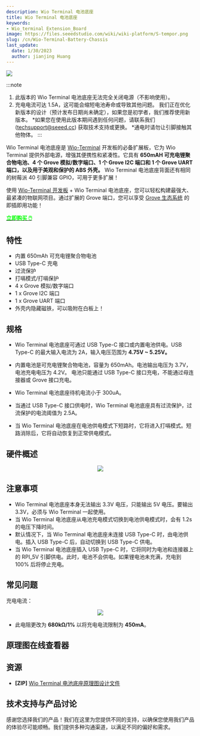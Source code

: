 ```yaml
---
description: Wio Terminal 电池底座
title: Wio Terminal 电池底座
keywords:
- Wio_terminal Extension_Board
image: https://files.seeedstudio.com/wiki/wiki-platform/S-tempor.png
slug: /cn/Wio-Terminal-Battery-Chassis
last_update:
  date: 1/30/2023
  author: jianjing Huang
---
```



![](https://files.seeedstudio.com/wiki/Wio-Terminal-Battery-Chassis/img/45.png)

:::note
1. 此版本的 Wio Terminal 电池底座无法完全关闭电源（不影响使用）。
2. 充电电流可达 1.5A，这可能会缩短电池寿命或导致其他问题。
我们正在优化新版本的设计（预计发布日期尚未确定），如果您是初学者，我们推荐使用新版本。
*如果您在使用此版本期间遇到任何问题，请联系我们 (techsupport@seeed.cc) 获取技术支持或更换。
*通电时请勿让引脚接触其他物体。
:::

Wio Terminal 电池底座是 [Wio-Terminal](https://www.seeedstudio.com/Wio-Terminal-p-4509.html) 开发板的必备扩展板，它为 Wio Terminal 提供外部电源，增强其便携性和紧凑性。它具有 **650mAH 可充电锂聚合物电池、4 个 Grove 模拟/数字端口、1 个 Grove I2C 端口和 1 个 Grove UART 端口，以及用于美观和保护的 ABS 外壳。** Wio Terminal 电池底座背面还有相同的树莓派 40 引脚兼容 GPIO，可用于更多扩展！

使用 [Wio-Terminal 开发板](https://www.seeedstudio.com/Wio-Terminal-p-4509.html) + Wio Terminal 电池底座，您可以轻松构建最强大、最紧凑的物联网项目。通过扩展的 Grove 端口，您可以享受 [Grove 生态系统](https://www.seeedstudio.com/category/Grove-c-1003.html) 的即插即用功能！

<div class="get_one_now_container" style={{textAlign: 'center'}}>
    <a class="get_one_now_item" href="https://www.seeedstudio.com/Wio-Terminal-Chassis-Battery-650mAh-p-4756.html"><strong><span><font color={'FFFFFF'} size={"4"}> 立即购买 🖱️</font></span></strong></a>
</div>

## 特性

- 内置 650mAh 可充电锂聚合物电池
- USB Type-C 充电
- 过流保护
- 打嗝模式/打嗝保护
- 4 x Grove 模拟/数字端口
- 1 x Grove I2C 端口
- 1 x Grove UART 端口
- 外壳内隐藏磁铁，可以吸附在白板上！

## 规格

- Wio Terminal 电池底座可通过 USB Type-C 接口或内置电池供电。USB Type-C 的最大输入电流为 2A，输入电压范围为 **4.75V ~ 5.25V。**

- 内置电池是可充电锂聚合物电池，容量为 650mAh。电池输出电压为 3.7V，电池充电电压为 4.2V。
电池只能通过 USB Type-C 接口充电，不能通过母连接器或 Grove 接口充电。

- Wio Terminal 电池底座待机电流小于 300uA。

- 当通过 USB Type-C 接口供电时，Wio Terminal 电池底座具有过流保护，过流保护的电流阈值为 2.5A。

- 当 Wio Terminal 电池底座在电池供电模式下短路时，它将进入打嗝模式。短路消除后，它将自动恢复到正常供电模式。

## 硬件概述

<div align="center"><img src="https://files.seeedstudio.com/wiki/Wio-Terminal-Battery-Chassis/img/WT-battery-front.jpg" /></div>

## 注意事项

- Wio Terminal 电池底座本身无法输出 3.3V 电压，只能输出 5V 电压。要输出 3.3V，必须与 Wio Terminal 一起使用。
- 当 Wio Terminal 电池底座从电池充电模式切换到电池供电模式时，会有 1.2s 的电压下降时间。
- 默认情况下，当 Wio Terminal 电池底座未连接 USB Type-C 时，由电池供电。插入 USB Type-C 后，自动切换到 USB Type-C 供电。
- 当 Wio Terminal 电池底座插入 USB Type-C 时，它将同时为电池和连接器上的 RPI_5V 引脚供电。此时，电池不会供电。如果锂电池未充满，充电到 100% 后将停止充电。

## 常见问题

充电电流：

<div align="center"><img src="https://files.seeedstudio.com/wiki/Wio-Terminal-Battery-Chassis/img/sch.png" /></div>

- 此电阻更改为 **680kΩ/1%** 以将充电电流限制为 **450mA**。

## 原理图在线查看器

<div className="altium-ecad-viewer" data-project-src="https://files.seeedstudio.com/wiki/Wio-Terminal-Battery-Chassis/res/Wio%20Terminal%20Chassis%20-%20Battery_SCH.zip" style={{borderRadius: '0px 0px 4px 4px', height: 500, borderStyle: 'solid', borderWidth: 1, borderColor: 'rgb(241, 241, 241)', overflow: 'hidden', maxWidth: 1280, maxHeight: 700, boxSizing: 'border-box'}}>
</div>

## 资源

- **[ZIP]** [Wio Terminal 电池底座原理图设计文件](https://files.seeedstudio.com/wiki/Wio-Terminal-Battery-Chassis/res/Wio%20Terminal%20Chassis%20-%20Battery_SCH.zip)

## 技术支持与产品讨论


感谢您选择我们的产品！我们在这里为您提供不同的支持，以确保您使用我们产品的体验尽可能顺畅。我们提供多种沟通渠道，以满足不同的偏好和需求。

<div class="button_tech_support_container">
<a href="https://forum.seeedstudio.com/" class="button_forum"></a> 
<a href="https://www.seeedstudio.com/contacts" class="button_email"></a>
</div>

<div class="button_tech_support_container">
<a href="https://discord.gg/eWkprNDMU7" class="button_discord"></a> 
<a href="https://github.com/Seeed-Studio/wiki-documents/discussions/69" class="button_discussion"></a>
</div>